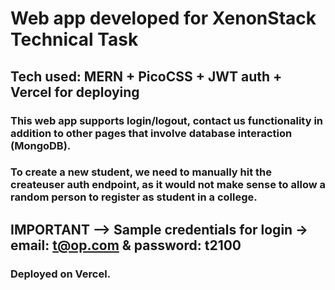 # Web app developed for XenonStack Technical Task

## Tech used: MERN + PicoCSS + JWT auth + Vercel for deploying

### This web app supports login/logout, contact us functionality in addition to other pages that involve database interaction (MongoDB).

### To create a new student, we need to manually hit the createuser auth endpoint, as it would not make sense to allow a random person to register as student in a college.

## IMPORTANT --> Sample credentials for login -> email: t@op.com & password: t2100

### Deployed on Vercel.
